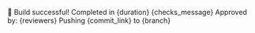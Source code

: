 🎉 Build successful!
Completed in {duration}
{checks_message}
Approved by: {reviewers}
Pushing {commit_link} to {branch}
